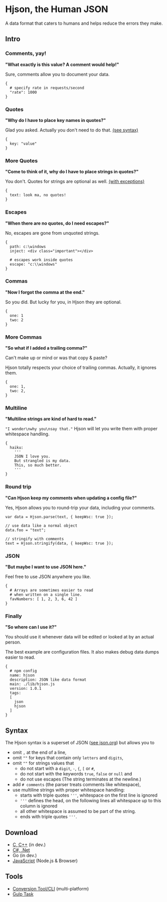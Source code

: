 
# Hjson, the Human JSON

<span class="big">A data format that caters to humans and helps reduce the errors they make.</span>

## Intro

### Comments, yay!

**"What exactly is this value? A comment would help!"**

Sure, comments allow you to document your data.

```
{
  # specify rate in requests/second
  "rate": 1000
}
```

### Quotes

**"Why do I have to place key names in quotes?"**

Glad you asked. Actually you don't need to do that. [(see syntax)](#syntax)

```
{
  key: "value"
}
```

### More Quotes

**"Come to think of it, why do I have to place strings in quotes?"**

You don't. Quotes for strings are optional as well. [(with exceptions)](#syntax)

```
{
  text: look ma, no quotes!
}
```

### Escapes

**"When there are no quotes, do I need escapes?"**

No, escapes are gone from unquoted strings.

```
{
  path: c:\windows
  inject: <div class="important"></div>

  # escapes work inside quotes
  escape: "c:\\windows"
}
```


### Commas

**"Now I forgot the comma at the end."**

So you did. But lucky for you, in Hjson they are optional.

```
{
  one: 1
  two: 2
}
```

### More Commas

**"So what if I added a trailing comma?"**

Can't make up or mind or was that copy & paste?

Hjson totally respects your choice of trailing commas. Actually, it ignores them.

```
{
  one: 1,
  two: 2,
}
```

### Multiline

**"Multiline strings are kind of hard to read."**

`"I wonder\nwhy you\nsay that."` Hjson will let you write them with proper whitespace handling.

```
{
  haiku:
    '''
    JSON I love you.
    But strangled is my data.
    This, so much better.
    '''
}
```

### Round trip

**"Can Hjson keep my comments when updating a config file?"**

Yes, Hjson allows you to round-trip your data, including your comments.

```
var data = Hjson.parse(text, { keepWsc: true });

// use data like a normal object
data.foo = "text";

// stringify with comments
text = Hjson.stringify(data, { keepWsc: true });
```

### JSON

**"But maybe I want to use JSON here."**

Feel free to use JSON anywhere you like.

```
{
  # Arrays are sometimes easier to read
  # when written on a single line.
  favNumbers: [ 1, 2, 3, 6, 42 ]
}
```

### Finally

**"So where can I use it?"**

You should use it whenever data will be edited or looked at by an actual person.

The best example are configuration files. It also makes debug data dumps easier to read.

```
{
  # npm config
  name: hjson
  description: JSON like data format
  main: ./lib/hjson.js
  version: 1.0.1
  tags:
  [
    json
    hjson
  ]
}
```

## Syntax

The Hjson syntax is a superset of JSON ([see json.org](http://json.org/)) but allows you to

- omit `,` at the end of a line,
- omit `""` for keys that contain only `letters` and `digits`,
- omit `""` for strings values that
  - do not start with a `digit`, `-`, `{`, `[` or `#`,
  - do not start with the keywords `true`, `false` or `null` and
  - do not use escapes
  (The string terminates at the newline.)
- add `# comments`  (the parser treats comments like whitespace),
- use multiline strings with proper whitespace handling:
  - starts with triple quotes `'''`, whitespace on the first line is ignored
  - `'''` defines the head, on the following lines all whitespace up to this column is ignored
  - all other whitespace is assumed to be part of the string.
  - ends with triple quotes `'''`.


## Download

- [C, C++](https://github.com/GlenDC/hjson-c) (in dev.)
- [C#, .Net](https://github.com/laktak/hjson-cs)
- Go (in dev.)
- [JavaScript](https://github.com/laktak/hjson-js) (Node.js & Browser)

## Tools

- [Conversion Tool/CLI](https://www.npmjs.org/package/hjson) (multi-platform)
- [Gulp Task](https://github.com/laktak/gulp-hjson)
